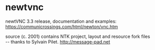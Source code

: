 # newtvnc
newtVNC 3.3 release, documentation and examples:<br/>
https://communicrossings.com/html/newton/vnc.htm<br/>

source (c. 2001) contains NTK project, layout and resource fork files<br/>
-- thanks to Sylvain Pilet. http://message-pad.net
